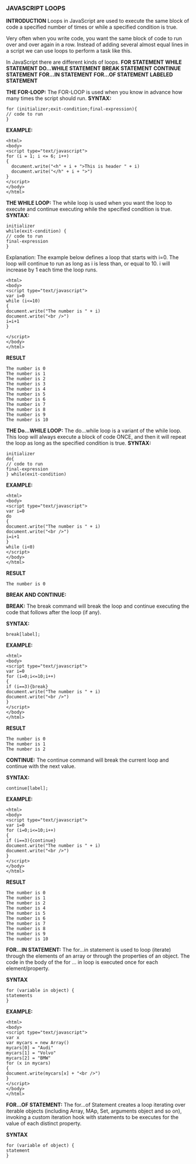 ### JAVASCRIPT LOOPS
**INTRODUCTION**
Loops in JavaScript are used to execute the same block of code a specified number of times or while a specified condition is true.

Very often when you write code, you want the same block of code to run over and over again in a row. Instead of adding several almost equal lines in a script we can use loops to perform a task like this.

In JavaScript there are different kinds of loops.
**FOR STATEMENT** 
**WHILE STATEMENT**
**DO...WHILE STATEMENT**
**BREAK STATEMENT**
**CONTINUE STATEMENT**
**FOR...IN STATEMENT**
**FOR...OF STATEMENT**
**LABELED STATEMENT**

**THE FOR-LOOP:**  The FOR-LOOP is used when you know in advance how many times the script should run.
**SYNTAX:**
```
for (initializer;exit-condition;final-expression){
// code to run
}
```

**EXAMPLE:**
```
<html>
<body>
<script type="text/javascript">
for (i = 1; i <= 6; i++)
{
  document.write("<h" + i + ">This is header " + i)
  document.write("</h" + i + ">")
}
</script>
</body>
</html>
```

**THE WHILE LOOP:**  The while loop is used when you want the loop to execute and continue executing while the specified condition is true.
**SYNTAX:**
```
initializer 
while(exit-condition) {
// code to run
final-expression
}
```
Explanation: The example below defines a loop that starts with i=0. The loop will continue to run as long as i is less than, or equal to 10. i will increase by 1 each time the loop runs.
```
<html>
<body>
<script type="text/javascript">
var i=0
while (i<=10)
{
document.write("The number is " + i)
document.write("<br />")
i=i+1
}

</script>
</body>
</html>
```
**RESULT**
```
The number is 0
The number is 1
The number is 2
The number is 3
The number is 4
The number is 5
The number is 6
The number is 7
The number is 8
The number is 9
The number is 10
```

**THE Do...WHILE LOOP:**  The do...while loop is a variant of the while loop. This loop will always execute a block of code ONCE, and then it will repeat the loop as long as the specified condition is true.
**SYNTAX:**
```
initializer 
do{
// code to run
final-expression
} while(exit-condition)
```

**EXAMPLE:**
```
<html>
<body>
<script type="text/javascript">
var i=0
do 
{
document.write("The number is " + i)
document.write("<br />")
i=i+1
}
while (i<0)
</script>
</body>
</html>
```
**RESULT**
```
The number is 0
```

**BREAK AND CONTINUE:** 

**BREAK:**  The break command will break the loop and continue executing the code that follows after the loop (if any).

**SYNTAX:**
```
break[label];
```
**EXAMPLE:**
```
<html>
<body>
<script type="text/javascript">
var i=0
for (i=0;i<=10;i++)
{
if (i==3){break}
document.write("The number is " + i)
document.write("<br />")
}
</script>
</body>
</html>
```
**RESULT**
```
The number is 0
The number is 1
The number is 2
```

**CONTINUE:**  The continue command will break the current loop and continue with the next value.

**SYNTAX:**
```
continue[label];
```
**EXAMPLE:**
```
<html>
<body>
<script type="text/javascript">
var i=0
for (i=0;i<=10;i++)
{
if (i==3){continue}
document.write("The number is " + i)
document.write("<br />")
}
</script>
</body>
</html>
```
**RESULT**
```
The number is 0
The number is 1
The number is 2
The number is 4
The number is 5
The number is 6
The number is 7
The number is 8
The number is 9
The number is 10
```

**FOR...IN STATEMENT:**  The for...in statement is used to loop (iterate) through the elements of an array or through the properties of an object.
The code in the body of the for ... in loop is executed once for each element/property.

**SYNTAX**
```
for (variable in object) {
statements
}
```

**EXAMPLE:**  
```
<html>
<body>
<script type="text/javascript">
var x
var mycars = new Array()
mycars[0] = "Audi"
mycars[1] = "Volvo"
mycars[2] = "BMW"
for (x in mycars)
{
document.write(mycars[x] + "<br />")
}
</script>
</body>
</html>
```
**FOR...OF STATEMENT:**  The for...of Statement creates a loop iterating over iterable objects (including Array, MAp, Set, arguments object and so on), invoking a custom iteration hook with statements to be executes for the value of each distinct property.

**SYNTAX**
```
for (variable of object) {
statement
}
```
